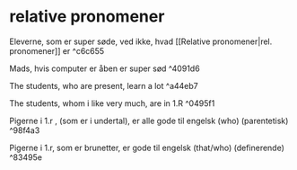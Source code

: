 # relative pronomener
Eleverne, som er super søde, ved ikke, hvad [[Relative pronomener|rel. pronomener]] er ^c6c655

Mads, hvis computer er åben er super sød  ^4091d6

The students, who are present, learn a lot ^a44eb7

The students, whom i like very much, are in 1.R ^0495f1


Pigerne i 1.r , (som er i undertal), er alle gode til engelsk (who) (parentetisk)  ^98f4a3

Pigerne i 1.r, som er brunetter, er gode til engelsk (that/who) (definerende) ^83495e